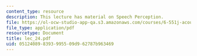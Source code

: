```yaml
---
content_type: resource
description: This lecture has material on Speech Perception.
file: https://ol-ocw-studio-app-qa.s3.amazonaws.com/courses/6-551j-acoustics-of-speech-and-hearing-fall-2004/051240898393995509d962787b963469_lec_24.pdf
file_type: application/pdf
resourcetype: Document
title: lec_24.pdf
uid: 05124089-8393-9955-09d9-62787b963469
---
```

